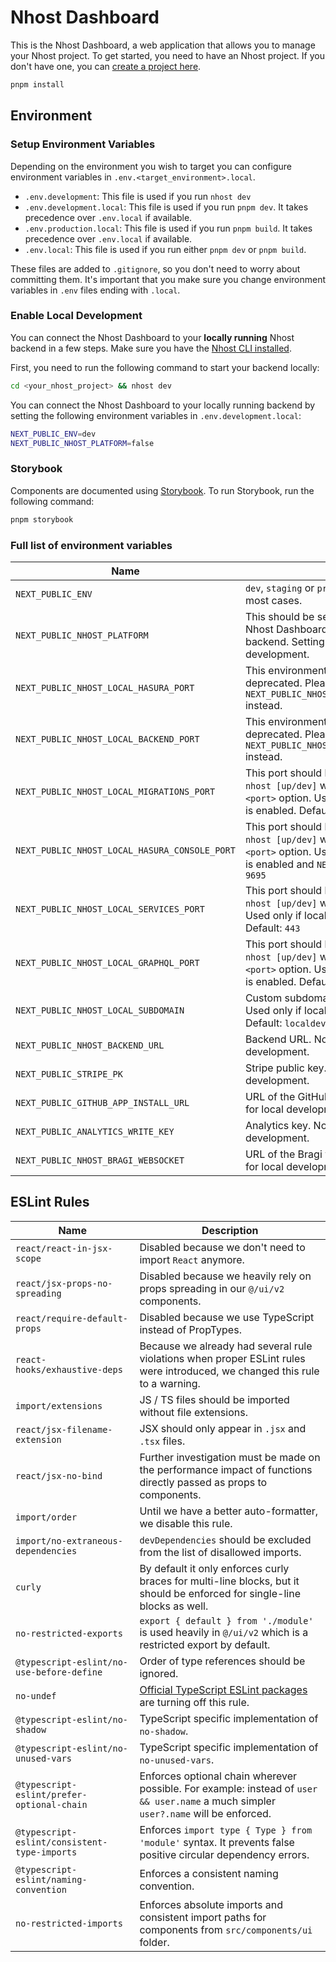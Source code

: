# Nhost Dashboard

This is the Nhost Dashboard, a web application that allows you to manage your Nhost project.
To get started, you need to have an Nhost project. If you don't have one, you can [create a project here](https://app.nhost.io).

```bash
pnpm install
```

## Environment

### Setup Environment Variables

Depending on the environment you wish to target you can configure environment variables in `.env.<target_environment>.local`.

- `.env.development`: This file is used if you run `nhost dev`
- `.env.development.local`: This file is used if you run `pnpm dev`. It takes precedence over `.env.local` if available.
- `.env.production.local`: This file is used if you run `pnpm build`. It takes precedence over `.env.local` if available.
- `.env.local`: This file is used if you run either `pnpm dev` or `pnpm build`.

These files are added to `.gitignore`, so you don't need to worry about committing them. It's important that you make sure you change environment variables in `.env` files ending with `.local`.

### Enable Local Development

You can connect the Nhost Dashboard to your **locally running** Nhost backend in a few steps. Make sure you have the [Nhost CLI installed](https://docs.nhost.io/platform/cli#installation).

First, you need to run the following command to start your backend locally:

```bash
cd <your_nhost_project> && nhost dev
```

You can connect the Nhost Dashboard to your locally running backend by setting the following environment variables in `.env.development.local`:

```bash
NEXT_PUBLIC_ENV=dev
NEXT_PUBLIC_NHOST_PLATFORM=false
```

### Storybook

Components are documented using [Storybook](https://storybook.js.org/). To run Storybook, run the following command:

```bash
pnpm storybook
```

### Full list of environment variables

| Name                                          | Description                                                                                                                                                                                     |
| --------------------------------------------- | ----------------------------------------------------------------------------------------------------------------------------------------------------------------------------------------------- |
| `NEXT_PUBLIC_ENV`                             | `dev`, `staging` or `prod`. Should be set to `dev` in most cases.                                                                                                                               |
| `NEXT_PUBLIC_NHOST_PLATFORM`                  | This should be set to `false` to connect the Nhost Dashboard to a locally running Nhost backend. Setting this to `true` turns off local development.                                            |
| `NEXT_PUBLIC_NHOST_LOCAL_HASURA_PORT`         | This environment variable has been deprecated. Please use `NEXT_PUBLIC_NHOST_LOCAL_HASURA_CONSOLE_PORT` instead.                                                                                |
| `NEXT_PUBLIC_NHOST_LOCAL_BACKEND_PORT`        | This environment variable has been deprecated. Please use `NEXT_PUBLIC_NHOST_LOCAL_GRAPHQL_PORT` instead.                                                                                       |
| `NEXT_PUBLIC_NHOST_LOCAL_MIGRATIONS_PORT`     | This port should be configured when running `nhost [up/dev]` with the `--console-api-port <port>` option. Used only if local development is enabled. Default: `9693`                             |
| `NEXT_PUBLIC_NHOST_LOCAL_HASURA_CONSOLE_PORT` | This port should be configured when running `nhost [up/dev]` with the `--console-port <port>` option. Used only if local development is enabled and `NEXT_PUBLIC_ENV` is `dev`. Default: `9695` |
| `NEXT_PUBLIC_NHOST_LOCAL_SERVICES_PORT`       | This port should be configured when running `nhost [up/dev]` with the `--port <port>` option. Used only if local development is enabled. Default: `443`                                         |
| `NEXT_PUBLIC_NHOST_LOCAL_GRAPHQL_PORT`        | This port should be configured when running `nhost [up/dev]` with the `--graphql-port <port>` option. Used only if local development is enabled. Default: `8080`                                |
| `NEXT_PUBLIC_NHOST_LOCAL_SUBDOMAIN`           | Custom subdomain for local development. Used only if local development is enabled. Default: `localdev`                                                                                          |
| `NEXT_PUBLIC_NHOST_BACKEND_URL`               | Backend URL. Not necessary for local development.                                                                                                                                               |
| `NEXT_PUBLIC_STRIPE_PK`                       | Stripe public key. Not necessary for local development.                                                                                                                                         |
| `NEXT_PUBLIC_GITHUB_APP_INSTALL_URL`          | URL of the GitHub application. Not necessary for local development.                                                                                                                             |
| `NEXT_PUBLIC_ANALYTICS_WRITE_KEY`             | Analytics key. Not necessary for local development.                                                                                                                                             |
| `NEXT_PUBLIC_NHOST_BRAGI_WEBSOCKET`           | URL of the Bragi websocket. Not necessary for local development.                                                                                                                                |

## ESLint Rules

| Name                                         | Description                                                                                                                                                  |
| -------------------------------------------- | ------------------------------------------------------------------------------------------------------------------------------------------------------------ |
| `react/react-in-jsx-scope`                   | Disabled because we don't need to import `React` anymore.                                                                                                    |
| `react/jsx-props-no-spreading`               | Disabled because we heavily rely on props spreading in our `@/ui/v2` components.                                                                             |
| `react/require-default-props`                | Disabled because we use TypeScript instead of PropTypes.                                                                                                     |
| `react-hooks/exhaustive-deps`                | Because we already had several rule violations when proper ESLint rules were introduced, we changed this rule to a warning.                                  |
| `import/extensions`                          | JS / TS files should be imported without file extensions.                                                                                                    |
| `react/jsx-filename-extension`               | JSX should only appear in `.jsx` and `.tsx` files.                                                                                                           |
| `react/jsx-no-bind`                          | Further investigation must be made on the performance impact of functions directly passed as props to components.                                            |
| `import/order`                               | Until we have a better auto-formatter, we disable this rule.                                                                                                 |
| `import/no-extraneous-dependencies`          | `devDependencies` should be excluded from the list of disallowed imports.                                                                                    |
| `curly`                                      | By default it only enforces curly braces for multi-line blocks, but it should be enforced for single-line blocks as well.                                    |
| `no-restricted-exports`                      | `export { default } from './module'` is used heavily in `@/ui/v2` which is a restricted export by default.                                                   |
| `@typescript-eslint/no-use-before-define`    | Order of type references should be ignored.                                                                                                                  |
| `no-undef`                                   | [Official TypeScript ESLint packages](https://github.com/typescript-eslint/typescript-eslint/issues/4671#issuecomment-1065948494) are turning off this rule. |
| `@typescript-eslint/no-shadow`               | TypeScript specific implementation of `no-shadow`.                                                                                                           |
| `@typescript-eslint/no-unused-vars`          | TypeScript specific implementation of `no-unused-vars`.                                                                                                      |
| `@typescript-eslint/prefer-optional-chain`   | Enforces optional chain wherever possible. For example: instead of `user && user.name` a much simpler `user?.name` will be enforced.                         |
| `@typescript-eslint/consistent-type-imports` | Enforces `import type { Type } from 'module'` syntax. It prevents false positive circular dependency errors.                                                 |
| `@typescript-eslint/naming-convention`       | Enforces a consistent naming convention.                                                                                                                     |
| `no-restricted-imports`                      | Enforces absolute imports and consistent import paths for components from `src/components/ui` folder.                                                        |
